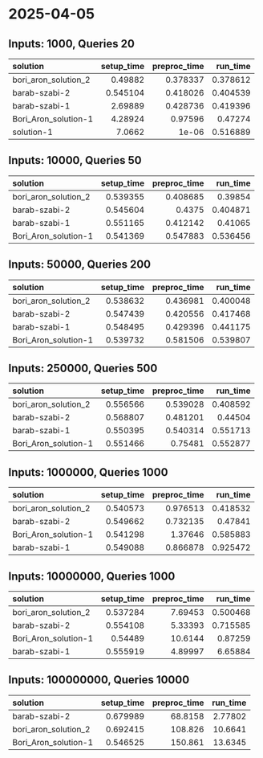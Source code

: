 # 2025-04-05

## Inputs: 1000, Queries 20

| solution             |   setup_time |   preproc_time |   run_time |
|:---------------------|-------------:|---------------:|-----------:|
| bori_aron_solution_2 |     0.49882  |       0.378337 |   0.378612 |
| barab-szabi-2        |     0.545104 |       0.418026 |   0.404539 |
| barab-szabi-1        |     2.69889  |       0.428736 |   0.419396 |
| Bori_Aron_solution-1 |     4.28924  |       0.97596  |   0.47274  |
| solution-1           |     7.0662   |       1e-06    |   0.516889 |

## Inputs: 10000, Queries 50

| solution             |   setup_time |   preproc_time |   run_time |
|:---------------------|-------------:|---------------:|-----------:|
| bori_aron_solution_2 |     0.539355 |       0.408685 |   0.39854  |
| barab-szabi-2        |     0.545604 |       0.4375   |   0.404871 |
| barab-szabi-1        |     0.551165 |       0.412142 |   0.41065  |
| Bori_Aron_solution-1 |     0.541369 |       0.547883 |   0.536456 |

## Inputs: 50000, Queries 200

| solution             |   setup_time |   preproc_time |   run_time |
|:---------------------|-------------:|---------------:|-----------:|
| bori_aron_solution_2 |     0.538632 |       0.436981 |   0.400048 |
| barab-szabi-2        |     0.547439 |       0.420556 |   0.417468 |
| barab-szabi-1        |     0.548495 |       0.429396 |   0.441175 |
| Bori_Aron_solution-1 |     0.539732 |       0.581506 |   0.539807 |

## Inputs: 250000, Queries 500

| solution             |   setup_time |   preproc_time |   run_time |
|:---------------------|-------------:|---------------:|-----------:|
| bori_aron_solution_2 |     0.556566 |       0.539028 |   0.408592 |
| barab-szabi-2        |     0.568807 |       0.481201 |   0.44504  |
| barab-szabi-1        |     0.550395 |       0.540314 |   0.551713 |
| Bori_Aron_solution-1 |     0.551466 |       0.75481  |   0.552877 |

## Inputs: 1000000, Queries 1000

| solution             |   setup_time |   preproc_time |   run_time |
|:---------------------|-------------:|---------------:|-----------:|
| bori_aron_solution_2 |     0.540573 |       0.976513 |   0.418532 |
| barab-szabi-2        |     0.549662 |       0.732135 |   0.47841  |
| Bori_Aron_solution-1 |     0.541298 |       1.37646  |   0.585883 |
| barab-szabi-1        |     0.549088 |       0.866878 |   0.925472 |

## Inputs: 10000000, Queries 1000

| solution             |   setup_time |   preproc_time |   run_time |
|:---------------------|-------------:|---------------:|-----------:|
| bori_aron_solution_2 |     0.537284 |        7.69453 |   0.500468 |
| barab-szabi-2        |     0.554108 |        5.33393 |   0.715585 |
| Bori_Aron_solution-1 |     0.54489  |       10.6144  |   0.87259  |
| barab-szabi-1        |     0.555919 |        4.89997 |   6.65884  |

## Inputs: 100000000, Queries 10000

| solution             |   setup_time |   preproc_time |   run_time |
|:---------------------|-------------:|---------------:|-----------:|
| barab-szabi-2        |     0.679989 |        68.8158 |    2.77802 |
| bori_aron_solution_2 |     0.692415 |       108.826  |   10.6641  |
| Bori_Aron_solution-1 |     0.546525 |       150.861  |   13.6345  |